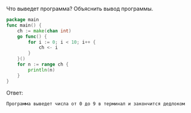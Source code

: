 Что выведет программа? Объяснить вывод программы.

```go
package main
func main() {
	ch := make(chan int)
	go func() {
		for i := 0; i < 10; i++ {
			ch <- i
		}
	}()
	for n := range ch {
		println(n)
	}
}
```

Ответ:
```
Программа выведет числа от 0 до 9 в терминал и закончится дедлоком
```